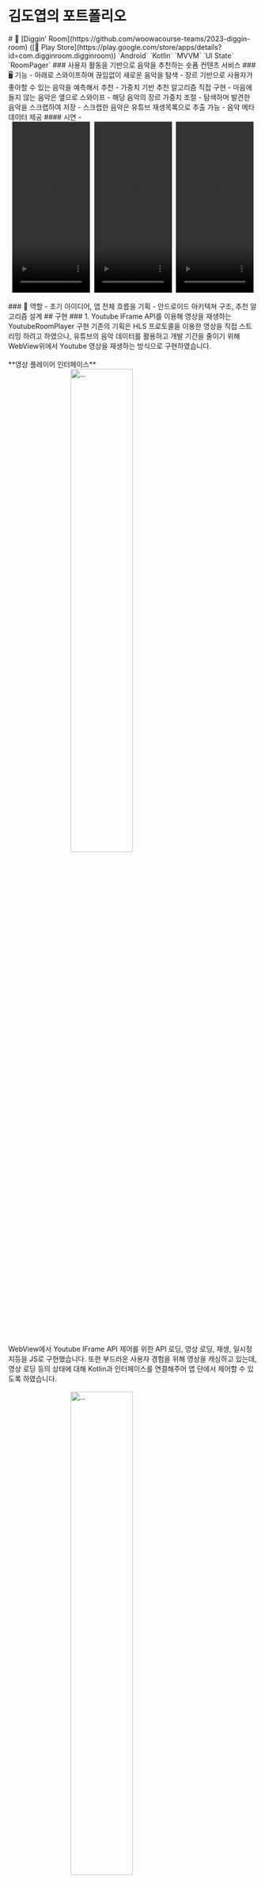 # 김도엽의 포트폴리오

<div class="period">
    <md-block class="markdown-body">
        # 🎵 [Diggin' Room](https://github.com/woowacourse-teams/2023-diggin-room) ([🏪 Play Store](https://play.google.com/store/apps/details?id=com.digginroom.digginroom))
        `Android` `Kotlin` `MVVM` `UI State` `RoomPager`
        ### 사용자 활동을 기반으로 음악을 추천하는 숏폼 컨텐츠 서비스
        ### 🖥️ 기능 
        - 아래로 스와이프하며 끊임없이 새로운 음악을 탐색
            - 장르 기반으로 사용자가 좋아할 수 있는 음악을 예측해서 추천
            - 가중치 기반 추천 알고리즘 직접 구현
        - 마음에 들지 않는 음악은 옆으로 스와이프
            - 해당 음악의 장르 가중치 조절
        - 탐색하며 발견한 음악을 스크랩하여 저장
            - 스크랩한 음악은 유튜브 재생목록으로 추출 가능
        - 음악 메타데이터 제공
        #### 시연    
        - <div style="display: flex; justify-content: space-evenly;">
            <video width="157" height="345" controls autoplay loop muted>
                <source src="../articles/images/portfolio/explorer.mov" type="video/mp4">
            </video>
            <video width="157" height="345" controls autoplay loop muted>
                <source src="../articles/images/portfolio/scrap.mov" type="video/mp4">
            </video>
            <video width="157" height="345" controls autoplay loop muted>
                <source src="../articles/images/portfolio/comment.mov" type="video/mp4">
            </video>
        </div>
        <br>
        ### 🤙 역할
        - 초기 아이디어, 앱 전체 흐름을 기획
        - 안드로이드 아키텍쳐 구조, 추천 알고리즘 설계
        ##  구현
        ### 1. Youtube IFrame API를 이용해 영상을 재생하는 YoutubeRoomPlayer 구현
        기존의 기획은 HLS 프로토콜을 이용한 영상을 직접 스트리밍 하려고 하였으나, 유튜브의 음악 데이터를 활용하고 개발 기간을 줄이기 위해 WebView위에서 Youtube 영상을 재생하는 방식으로 구현하였습니다.
        <br>
        <br>
        **영상 플레이어 인터페이스**
        <br>
        <img style="width: 50%; margin-left: auto; margin-right: auto; display: block;" src="../articles/images/portfolio/roomplayer.png" alt="..."></img>
        <br>
        WebView에서 Youtube IFrame API 제어를 위한 API 로딩, 영상 로딩, 재생, 일시정지등을 JS로 구현했습니다.
        또한 부드러운 사용자 경험을 위해 영상을 캐싱하고 있는데, 영상 로딩 등의 상태에 대해 Kotlin과 인터페이스를 연결해주어 앱 단에서 제어할 수 있도록 하였습니다.
        <br>
        <br>
        <img style="width: 50%; margin-left: auto; margin-right: auto; display: block;" src="../articles/images/portfolio/jscallback.png" alt="..."></img>
        ### 2. 숏폼 형식 페이저 뷰 [RoomPager](https://github.com/DYGames/RoomPager) 구현
        #### 기존 RecyclerView, ViewPager등으론 숏폼 형태의 페이징 뷰 구현이 불가
        - 뷰 리사이클링, 영상 미리 로딩, 4방향 페이징, 부드러운 페이징을 제공하는 **RoomPager** Custom View 개발
        - Paging 상태에 따라 화면 밖의 YoutubePlayer 조작하여 최적의 숏폼 경험 제공
        ## 🛠️ Troubleshooting
        ### 1. 자동 DI 구현
        기존에는 수동으로 객체 의존 관계를 설정하여 이를 관리하는 클래스가 따로 있었습니다.
        <br>
        <br>
        <img style="width: 50%; margin-left: auto; margin-right: auto; display: block;" src="../articles/images/portfolio/manualdi.png" alt="..."></img>
        <br>
        각 계층의 객체가 많아지고 관계가 복잡해져서 수동으로 관리하기 어려워지는 문제가 발생했습니다.
        Reflection을 이용해 객체 생성자를 검색하고 자동으로 의존을 주입해주는 자동 DI를 개발해 해결했습니다.
        Singleton, Qualifier, Lifecycle등의 기능도 어노테이션을 활용하도록 지원했습니다.
        또한 초기 의존 관계를 DSL로 표현할 수 있도록 하였습니다.
        <br>
        <br>
        <img style="width: 50%; margin-left: auto; margin-right: auto; display: block;" src="../articles/images/portfolio/didsl.png" alt="..."></img>
        ### 2. 서버 단의 음악 추천 알고리즘의 서비스 레이어 종속
        음악 추천 알고리즘은 팀 전체가 공유할 수 있는 도메인 레이어에 속합니다.
        기존에 구현상의 편의로 Spring의 Service 클래스 안에 구현되어있었습니다.
        이는 개선 여지가 있다고 생각해 회의를 다수 진행했지만 일정상의 문제로 거절되었습니다.
        결국 직접 도메인 레이어인 Repository 참조를 갖는 도메인 서비스인 RoomRecommender를 구현하였습니다.
        이렇게 백엔드 코드를 수정해 PR을 보내고, 해당 코드를 기반으로 설득하여 프로젝트에 적용되었습니다.
        <img style="width: 75%; margin-left: auto; margin-right: auto; display: block;" src="../articles/images/portfolio/ioc.png" alt="..."></img>
        ### 3. 네트워크 요청, 도메인 로직 등의 수행 결과 로그 확인
        - 기존 코틀린의 Result 클래스를 활용한 LogResult 클래스 구현
        - Success, Failure 상황에서 설정한 채널 (콘솔, Firebase)등에 자동으로 로그 출력
        # ♻️ [RoomPager (Open Source)](https://github.com/DYGames/RoomPager)
        `Android` `Kotlin` `Custom View`
        ### 안드로이드 4방향 리사이클링 페이저 뷰 | [개발기](https://dygames.github.io/article.html?article=Android%EC%97%90%EC%84%9C%204%EB%B0%A9%ED%96%A5%20%EC%9E%AC%ED%99%9C%EC%9A%A9%20%EA%B0%80%EB%8A%A5%ED%95%9C%20%ED%8E%98%EC%9D%B4%EC%A7%95%20%EB%B7%B0%20%EB%A7%8C%EB%93%A4%EA%B8%B0%20+%20Youtube%20WebView%20%EC%9E%AC%EC%83%9D.md)
        ## 🖥️ 기능 
        - 페이징시 뷰 재사용으로 성능 최적화
        - RecyclerView와 흡사하게 Adapter, ViewHolder 구현으로 사용 가능
        - 4방향 스크롤로 제스쳐 구현 가능
        - Maven Repository에 배포
        ## 🛠️ Troubleshooting
        ### 1. [리팩터링] 양 방향 스크롤 뷰에 대해 중복되는 코드 제거
        Android의 ScrollView, HorizontalScrollView는 FrameLayout을 상속받아 scrollTo()와 같은 메소드를 재사용 불가했습니다.
        <br>
        이를 해결하기 위해 두 스크롤뷰에서 공통적인 특징을 추출하여 ScrollPager라는 인터페이스를 만들어 추상화하였습니다.
        <br>
        그리고 이 인터페이스를 구현하는 VerticalScrollPager, HorizontalScrollPager를 만들어 RoomPager에서 계층 관계를 이루어 사용하게 했습니다.
        <br>
        <br>
        <img style="width: 50%; margin-left: auto; margin-right: auto; display: block;" src="../articles/images/portfolio/scrollpager.png" alt="..."></img>
        <br>
        ### 2. [최적화] 뷰 재사용시 위해 9개의 뷰를 동시에 로딩하여 과부하 발생
        기존에 4방향에 대한 부드러운 페이징을 위해 9개 뷰에 영상을 캐싱하며 재활용하였습니다.
        이때 많은 양의 네트워크 요청과 뷰 작업이 일어나 과부하가 발생했습니다.
        이를 해결하기 위해 페이징 방향에 따라 뷰의 위치를 변경하면서 재활용하도록 하였고, 뷰의 개수를 3개까지 줄여 성능을 **3배** 향상 시킬 수 있었습니다.
        # 🪖 장군인사관리체계 재개발
        `Visual Basic` `C#` `Winform`
        ### 군에서 사용되는 대규모 프로그램의 호환성 문제 해결을 위해 재개발
        ## 🤙 수행 내용
        - Visual Basic으로 작성된 코드를 해석하여 C# Winform으로 변환
        - Oracle DB, Excel등 기존 연동 기능도 호환되도록 재개발
        - 실시간 투표 기능을 위해 DB 폴링 구현
        ## 🛠️ Troubleshooting
        ### 1. 문서와 인수자가 존재하지 않는 코드
        - 기존과 정확히 동일한 뷰와 로직 작동이 보장되도록 구현
        - VB을 학습하고, C# Winform에서 비슷하게 동작하는 컴포넌트들을 확인
        - 기존 코드 읽으며 C#으로 재작성하면서, 개선 할 수 있도록 `보이스카우트 법칙` 준수하며 작성
        ### 2. Visual Basic에서 제공하는 문서 프린터 출력 함수가 C#에는 미제공
        - 문서를 프린터에 출력 할 수 있도록 직접 렌더링하는 기능 구현
        - 문서 양식을 지정한 뷰를 생성하고, 이 양식을 뷰와 프린터 양측에 출력하도록 함
        # 🎸 [Tab-share](https://github.com/DYGames/tab-share)
        `React` `JS`
        ### 기타 악보를 웹에서 편집/재생 하는 서비스
        ## 🖥️ 기능
        악보를 디지털 형태로 표현하기 위해 직접 파일 스펙을 정의했습니다.
        음표, 쉼표, 박자, 음, 프렛, 줄 등을 설정 할 수 있습니다.
        ``` 
        127 2 'n' 'n' 2 3 3 1  
        127 3 'x' 'x' 4 5 5 3  
        127 8  
        127 3 'E' 6  
        127 3 'E' 6 'A' 8  
        127 3 'D' 8  
        127 3 'G' 7  
                        ^
        e||-----------x-----------------|----
        B||-----------x-----------------|----
        G||-----2-----4--------------7--|----
        D||-----3-----5-----------8-----|----
        A||-----3-----5--------8--------|----
        E||-----1-----3-----6--6--------|----
        ```
        - HTML5 Canvas를 이용해 해당 악보 파일을 렌더링, 수정 가능
        - SoundFont를 이용해 여러 음색으로 악보 재생 가능
        <br>
        <iframe width="400" height="225"
            src="https://www.youtube.com/embed/cOPHI_Lp0rA">
        </iframe>
        # 🧒 Doplex
        `Unity` `C#` `Kinect`
        ### 유아용 인터렉티브 미니게임 서비스
        ## 🖥️ 기능
        - 키즈카페, 박람회 등에서 빔 프로젝터로 투사된 영상에 볼풀 공을 던져 진행하는 게임
        - Kinect 센서 값을 이용해 볼 터치를 인식하고 이를 게임과 연결하여 게임 동작
        - 유아가 이용하기 적합한 게임 주제, 난이도, UI 등을 설정하고 여러 미니 게임을 제작
        - 전국 키즈카페에 실제 센서, 게임 설치 후 유지보수
        ## 🛠️ Troubleshooting
        ### 게임 파일의 불법 복제에 대응 불가능
        - 설치 기기의 MAC 주소를 검증하여 실제 구매한 고객만 사용할 수 있도록 하는 인증 시스템 개발
        ### 전국의 게임이 설치되어 있는 곳에 업데이트를 제공
        - 자동 패치 시스템 구현
        - 새로운 버전 출시시 최초 실행시 자동으로 업데이트하도록 구현
        # 🫐 [LotisBerry](https://github.com/DYGames/LotisBerry)
        `Unity` `C#` `3D` `Post-Processing`
        ## 과일 나무를 지키는 3D 타워 디펜스 게임
        # 🖥️ 기능
        - Tile 구조로 맵 상에 타워를 배치
        - NavMesh를 이용해 적의 이동 경로, 타겟 우선순위 결정
        - Top-View, Quarter-View 시점 전환
        - 마우스 포인팅에 따른 플레이어 총구 겨냥 애니메이션 구현
        ## 🛠️ Troubleshooting
        ### 시점 전환시 자연스러운 효과
        - Camera의 ProjectionMatrix를 가져와 행렬에 대한 선형 보간 수행
        - Coroutine을 이용해 보간 값을 Camera에 적용
        ### Wave 관리를 위한 Unity Coroutine 도입
        - Coroutine 함수 내에서 비동기적으로 Wave 관리 로직을 실행하여 가독성 증가
        ### NavMeshAgent가 목표 타워에 도달하더라도 멈추지 않고 공격을 하지 않는 문제
        - NavMeshAgent의 Stop Distance를 설정하고 일정 거리 이상 도달시 멈추도록 설정
        <iframe width="400" height="225"
            src="https://www.youtube.com/embed/feGyPshVzlU">
        </iframe>
        # 🖥️ [DirectX 2D Game Engine](https://github.com/DYGames/SkillOlympic_Medieval)
        `C++` `2D` `DirectX`
        ## DirectX 9으로 제작된 2D Game Engine
        - Tree 구조의 Game Object 관리
        ```cpp
        D3DXMATRIX getMatrix()
        {
            D3DXMATRIX mat;
            D3DXMatrixIdentity(&mat);
            D3DXMatrixTransformation2D(&mat, nullptr, NULL, &_scale, nullptr, _rotation, &_position);
            if (_parent)
                mat *= _parent->getMatrix();
            return mat;
        }
        ```
        - 자식 Object의 Transform Matrix는 부모 Object의 그것에 종속
        - Scene 단위로 관리되는 화면
        - 2D Sprite Animation
        - 2D Sprite Rendering
        - Input System
        - 2D 물리, 충돌
        # 🍣 [Sushimasen](https://github.com/DYGames/Sushimasen)
        `C++` `2D` `Cocos2d-X`
        ## 초밥 가게를 운영하는 타이쿤 게임
        - 조리, 서빙 두 가지 화면으로 구성
        - 조리 탭에선 손님이 주문한 요리를 조합법에 따라 제작
        - 요리를 많이 제작할수록 조합법이 해금되어 더 많은 수익 창출 가능
        - 빠른 시간 내에 손님에게 서빙하지 않으면 평판 하락
        ## 🛠️ Troubleshooting
        ### 전역에서 관리되어야하는 시간, 금액 등의 데이터 관리
        - Singleton 패턴을 이용하여 필요한 곳에서 접근 가능하도록 구현
    </md-block>
</div>
